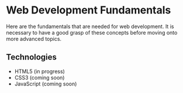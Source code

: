 # Web Development Fundamentals
Here are the fundamentals that are needed for web development. It is necessary to have a good
grasp of these concepts before moving onto more advanced topics. 

## Technologies
- HTML5 (in progress)
- CSS3 (coming soon)
- JavaScript (coming soon)

